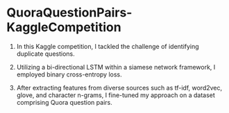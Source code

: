 # QuoraQuestionPairs-KaggleCompetition

1. In this Kaggle competition, I tackled the challenge of identifying duplicate questions. 

2. Utilizing a bi-directional LSTM within a siamese network framework, I employed binary cross-entropy loss. 

3. After extracting features from diverse sources such as tf-idf, word2vec, glove, and character n-grams, I fine-tuned my approach on a dataset comprising Quora question pairs.
